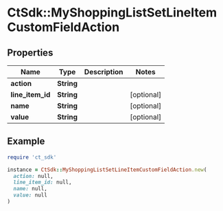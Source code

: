 # CtSdk::MyShoppingListSetLineItemCustomFieldAction

## Properties

| Name | Type | Description | Notes |
| ---- | ---- | ----------- | ----- |
| **action** | **String** |  |  |
| **line_item_id** | **String** |  | [optional] |
| **name** | **String** |  | [optional] |
| **value** | **String** |  | [optional] |

## Example

```ruby
require 'ct_sdk'

instance = CtSdk::MyShoppingListSetLineItemCustomFieldAction.new(
  action: null,
  line_item_id: null,
  name: null,
  value: null
)
```

